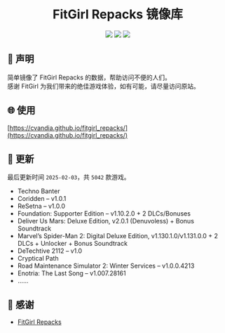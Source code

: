 ﻿<div align="center">

# FitGirl Repacks 镜像库

![](https://count.getloli.com/get/@fitgirl_repacks?theme=booru-lewd)
![](https://img.shields.io/badge/ci-passing-brightgreen.svg?logo=github) ![](https://img.shields.io/badge/license-MIT-brightgreen.svg)

</div>

## 📜 声明
简单镜像了 FitGirl Repacks 的数据，帮助访问不便的人们。  
感谢 FitGirl 为我们带来的绝佳游戏体验，如有可能，请尽量访问原站。

## 🌐 使用
[https://cvandia.github.io/fitgirl_repacks/](https://cvandia.github.io/fitgirl_repacks/)

## 🔄 更新
最后更新时间 `2025-02-03`，共 `5042` 款游戏。
- Techno Banter
- Coridden – v1.0.1
- ReSetna – v1.0.0
- Foundation: Supporter Edition – v1.10.2.0 + 2 DLCs/Bonuses
- Deliver Us Mars: Deluxe Edition, v2.0.1 (Denuvoless) + Bonus Soundtrack
- Marvel’s Spider-Man 2: Digital Deluxe Edition, v1.130.1.0/v1.131.0.0 + 2 DLCs + Unlocker + Bonus Soundtrack
- DeTechtive 2112 – v1.0
- Cryptical Path
- Road Maintenance Simulator 2: Winter Services – v1.0.0.4213
- Enotria: The Last Song – v1.007.28161
- ……

## 🙏 感谢
- [FitGirl Repacks](https://fitgirl-repacks.site/)
